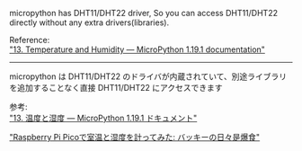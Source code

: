 micropython has DHT11/DHT22 driver, So you can access DHT11/DHT22 directly without any extra drivers(libraries).
  
  
Reference:  
["13. Temperature and Humidity — MicroPython 1.19.1 documentation"](https://docs.micropython.org/en/latest/esp8266/tutorial/dht.html)
  
-------------------------------------------------------------


micropython は DHT11/DHT22 のドライバが内蔵されていて、別途ライブラリを追加することなく直接 DHT11/DHT22 にアクセスできます

  
参考:  
["13. 温度と湿度 — MicroPython 1.19.1 ドキュメント"](https://micropython-docs-ja.readthedocs.io/ja/latest/esp8266/tutorial/dht.html?highlight=dht11)

["Raspberry Pi Picoで室温と湿度を計ってみた: バッキーの日々是爆食"](https://backy0175.seesaa.net/article/490247204.html)
